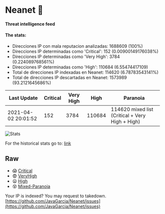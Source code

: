# Neanet :hocho:
#### Threat intelligence feed
#### The stats:

- Direcciones IP con mala reputacion analizadas: 1688609 (100%)
- Direcciones IP determinadas como 'Critical':  152 (0.00900149176038%)
- Direcciones IP determinadas como 'Very High':  3784 (0.224089768561%)
- Direcciones IP determinadas como 'High':  110684 (6.55474417109)
- Total de direcciones IP indexadas en Neanet:  114620 (6.78783543141%)
- Total de direcciones IP descartadas en Neanet:  1573989 (93.2121645686%)

| Last Update | Critical | Very High | High | Paranoia |
| --- | --- | --- | --- | --- |
| 2021-04-02 20:01:52 | 152 | 3784 | 110684 | 114620 mixed list (Critical + Very High + High)|

![Stats](https://docs.google.com/spreadsheets/d/e/2PACX-1vSnaNMIXVabIpDJjufMlzH7poXnshF3mgd8Is1g9ytUEzVsP5my4Trn8f-xkoLLQ38xpL3HtmUexLo6/pubchart?oid=501124687&format=image)

For the historical stats go to: [link](/stats.csv)
## Raw
- :scream: [Critical](https://raw.githubusercontent.com/JavaGarcia/Neanet/master/blacklists/neanet_critical.txt)
- :fearful: [VeryHigh](https://raw.githubusercontent.com/JavaGarcia/Neanet/master/blacklists/neanet_veryHigh.txtt)
- :frowning: [High](https://raw.githubusercontent.com/JavaGarcia/Neanet/master/blacklists/neanet_high.txt)
- :dizzy_face: [Mixed-Paranoia](https://raw.githubusercontent.com/JavaGarcia/Neanet/master/blacklists/neanet_all.txt)


Your IP is indexed? You may request to takedown. [https://github.com/JavaGarcia/Neanet/issues](https://github.com/JavaGarcia/Neanet/issues)




























































































































































































































































































































































































































































































































































































































































































































































































































































































































































































































































































































































































































































































































































































































































































































































































































































































































































































































































































































































































































































































































































































































































































































































































































































































































































































































































































































































































































































































































































































































































































































































































































































































































































































































































































































































































































































































































































































































































































































































































































































































































































































































































































































































































































































































































































































































































































































































































































































































































































































































































































































































































































































































































































































































































































































